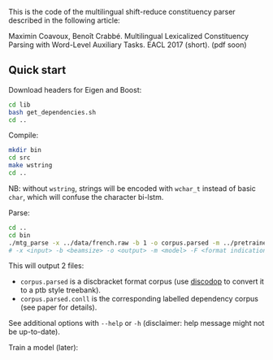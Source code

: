 
This is the code of the multilingual shift-reduce constituency parser described in the following article:

Maximin Coavoux, Benoît Crabbé. Multilingual Lexicalized Constituency Parsing with Word-Level Auxiliary Tasks. EACL 2017 (short). (pdf soon)


Quick start
-----------

Download headers for Eigen and Boost:

```bash
cd lib
bash get_dependencies.sh
cd ..
```

Compile:

```bash
mkdir bin
cd src
make wstring
cd ..
```

NB: without `wstring`, strings will be encoded with `wchar_t` instead
of basic `char`, which will confuse the character bi-lstm.


Parse:

```bash
cd ..
cd bin
./mtg_parse -x ../data/french.raw -b 1 -o corpus.parsed -m ../pretrained_models/FRENCH -F 1
# -x <input> -b <beamsize> -o <output> -m <model> -F <format indication>
```

This will output 2 files:
- `corpus.parsed` is a discbracket format corpus (use [discodop](/home/mcoavoux/Documents/MTG_eacl/mtg/mind_the_gap_v1.1/pretrained_models/)
    to convert it to a ptb style treebank).
- `corpus.parsed.conll` is the corresponding labelled dependency corpus
    (see paper for details).

See additional options with `--help` or `-h` (disclaimer: help message might not be up-to-date).

Train a model (later):

